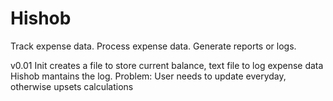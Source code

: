 # Hishob
Track expense data. Process expense data. Generate reports or logs.

v0.01
Init creates a file to store current balance, text file to log expense data
Hishob mantains the log.
Problem: User needs to update everyday, otherwise upsets calculations
